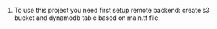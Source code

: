 1. To use this project you need first setup remote backend: create s3 bucket and dynamodb table based on main.tf file.
